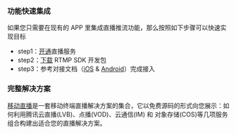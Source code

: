 
### 功能快速集成
如果您只需要在现有的 APP 里集成直播推流功能，那么按照如下步骤可以快速实现目标
- step1：[开通](https://console.qcloud.com/live)直播服务
- step2：[下载](https://www.qcloud.com/document/product/454/7873) RTMP SDK 开发包
- step3：参考对接文档（[iOS](https://www.qcloud.com/document/product/454/7879) & [Android](https://www.qcloud.com/document/product/454/7885)）完成接入


### 完整解决方案
[移动直播](https://www.qcloud.com/product/mlvb)是一套移动终端直播解决方案的集合，它以免费源码的形式向您展示：如何利用腾讯云直播(LVB)、点播(VOD)、云通信(IM) 和 对象存储(COS)等几项服务组合构建出适合您的直播解决方案。
